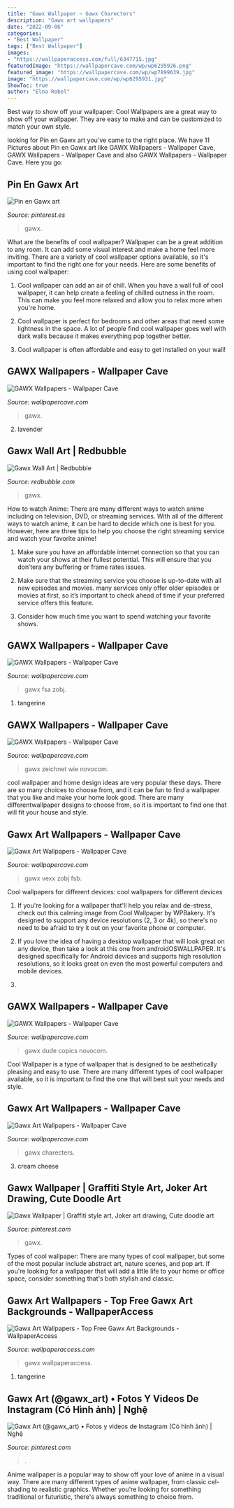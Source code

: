 ```yaml
---
title: "Gawx Wallpaper ~ Gawx Charecters"
description: "Gawx art wallpapers"
date: "2022-09-06"
categories:
- "Best Wallpaper"
tags: ["Best Wallpaper"]
images:
- "https://wallpaperaccess.com/full/6347715.jpg"
featuredImage: "https://wallpapercave.com/wp/wp6295926.png"
featured_image: "https://wallpapercave.com/wp/wp7899639.jpg"
image: "https://wallpapercave.com/wp/wp6295931.jpg"
ShowToc: true
author: "Elna Robel"
---
```



Best way to show off your wallpaper:
Cool Wallpapers are a great way to show off your wallpaper. They are easy to make and can be customized to match your own style.

	

		
looking for Pin en Gawx art you've came to the right place. We have 11 Pictures about Pin en Gawx art like GAWX Wallpapers - Wallpaper Cave, GAWX Wallpapers - Wallpaper Cave and also GAWX Wallpapers - Wallpaper Cave. Here you go:
		
    
## Pin En Gawx Art

<img loading=lazy src="https://i.pinimg.com/236x/9e/9c/43/9e9c43091a184c01e5f8c076088805f0.jpg?nii=t" onerror="this.onerror=null;this.src='https://tse4.mm.bing.net/th?id=OIP.OmrYu8XdVbOGYI5RZq8vJAAAAA&amp;pid=15.1';" alt="Pin en Gawx art">

_Source: pinterest.es_

>gawx. 

	

What are the benefits of cool wallpaper?
Wallpaper can be a great addition to any room. It can add some visual interest and make a home feel more inviting. There are a variety of cool wallpaper options available, so it's important to find the right one for your needs. Here are some benefits of using cool wallpaper: 
1. Cool wallpaper can add an air of chill. When you have a wall full of cool wallpaper, it can help create a feeling of chilled outness in the room. This can make you feel more relaxed and allow you to relax more when you're home. 

2. Cool wallpaper is perfect for bedrooms and other areas that need some lightness in the space. A lot of people find cool wallpaper goes well with dark walls because it makes everything pop together better. 

3. Cool wallpaper is often affordable and easy to get installed on your wall!

    
## GAWX Wallpapers - Wallpaper Cave

<img loading=lazy src="https://wallpapercave.com/wp/wp6295926.png" onerror="this.onerror=null;this.src='https://tse1.mm.bing.net/th?id=OIP.c5qrzywa5COr6arqu4-S8wHaNK&amp;pid=15.1';" alt="GAWX Wallpapers - Wallpaper Cave">

_Source: wallpapercave.com_

>gawx. 

	

2. lavender 

    
## Gawx Wall Art | Redbubble

<img loading=lazy src="https://ih1.redbubble.net/image.1698837691.3102/pp,504x498-pad,600x600,f8f8f8.jpg" onerror="this.onerror=null;this.src='https://tse3.mm.bing.net/th?id=OIP.UF3l4t0CUXs5TrQeIeDULAHaHa&amp;pid=15.1';" alt="Gawx Wall Art | Redbubble">

_Source: redbubble.com_

>gawx. 

	

How to watch Anime: There are many different ways to watch anime including on television, DVD, or streaming services.
With all of the different ways to watch anime, it can be hard to decide which one is best for you. However, here are three tips to help you choose the right streaming service and watch your favorite anime!
1. Make sure you have an affordable internet connection so that you can watch your shows at their fullest potential. This will ensure that you don’tera any buffering or frame rates issues.

2. Make sure that the streaming service you choose is up-to-date with all new episodes and movies. many services only offer older episodes or movies at first, so it’s important to check ahead of time if your preferred service offers this feature.

3. Consider how much time you want to spend watching your favorite shows.

    
## GAWX Wallpapers - Wallpaper Cave

<img loading=lazy src="https://wallpapercave.com/wp/wp6295941.jpg" onerror="this.onerror=null;this.src='https://tse1.mm.bing.net/th?id=OIP.1lxe5qYu_rK0On5GfAg2SwHaJO&amp;pid=15.1';" alt="GAWX Wallpapers - Wallpaper Cave">

_Source: wallpapercave.com_

>gawx fsa zobj. 

	

1. tangerine 

    
## GAWX Wallpapers - Wallpaper Cave

<img loading=lazy src="https://wallpapercave.com/wp/wp6295930.jpg" onerror="this.onerror=null;this.src='https://tse1.mm.bing.net/th?id=OIP.aR3wx69atVaPkKpUDXjgcQHaJQ&amp;pid=15.1';" alt="GAWX Wallpapers - Wallpaper Cave">

_Source: wallpapercave.com_

>gawx zeichnet wie novocom. 

	

cool wallpaper and home design ideas are very popular these days. There are so many choices to choose from, and it can be fun to find a wallpaper that you like and make your home look good. There are many differentwallpaper designs to choose from, so it is important to find one that will fit your house and style.

    
## Gawx Art Wallpapers - Wallpaper Cave

<img loading=lazy src="https://wallpapercave.com/wp/wp7899639.jpg" onerror="this.onerror=null;this.src='https://tse1.mm.bing.net/th?id=OIP.r4zfQeQdN_0oJdWA3thzRwHaJQ&amp;pid=15.1';" alt="Gawx Art Wallpapers - Wallpaper Cave">

_Source: wallpapercave.com_

>gawx vexx zobj fsb. 

	

Cool wallpapers for different devices:
cool wallpapers for different devices 

1. If you're looking for a wallpaper that'll help you relax and de-stress, check out this calming image from Cool Wallpaper by WPBakery. It's designed to support any device resolutions (2, 3 or 4k), so there's no need to be afraid to try it out on your favorite phone or computer.

2. If you love the idea of having a desktop wallpaper that will look great on any device, then take a look at this one from androidOSWALLPAPER. It's designed specifically for Android devices and supports high resolution resolutions, so it looks great on even the most powerful computers and mobile devices.

3.

    
## GAWX Wallpapers - Wallpaper Cave

<img loading=lazy src="https://wallpapercave.com/wp/wp6295931.jpg" onerror="this.onerror=null;this.src='https://tse4.mm.bing.net/th?id=OIP.lVnC-YE0-ulJqfbPY_-M8QHaJQ&amp;pid=15.1';" alt="GAWX Wallpapers - Wallpaper Cave">

_Source: wallpapercave.com_

>gawx dude copics novocom. 

	

Cool Wallpaper is a type of wallpaper that is designed to be aesthetically pleasing and easy to use. There are many different types of cool wallpaper available, so it is important to find the one that will best suit your needs and style.

    
## Gawx Art Wallpapers - Wallpaper Cave

<img loading=lazy src="https://wallpapercave.com/wp/wp7899538.jpg" onerror="this.onerror=null;this.src='https://tse3.mm.bing.net/th?id=OIP.8MlpHs6t8cb_qWBbDdB-PwHaJQ&amp;pid=15.1';" alt="Gawx Art Wallpapers - Wallpaper Cave">

_Source: wallpapercave.com_

>gawx charecters. 

	

3. cream cheese 

    
## Gawx Wallpaper | Graffiti Style Art, Joker Art Drawing, Cute Doodle Art

<img loading=lazy src="https://i.pinimg.com/736x/cf/9e/6a/cf9e6a27601b15c76f616efc6e8a041c.jpg" onerror="this.onerror=null;this.src='https://tse3.mm.bing.net/th?id=OIP.HZv-zP-mvwKJo9j3WpLMyQHaNK&amp;pid=15.1';" alt="Gawx Wallpaper | Graffiti style art, Joker art drawing, Cute doodle art">

_Source: pinterest.com_

>gawx. 

	

Types of cool wallpaper:
There are many types of cool wallpaper, but some of the most popular include abstract art, nature scenes, and pop art. If you're looking for a wallpaper that will add a little life to your home or office space, consider something that's both stylish and classic.

    
## Gawx Art Wallpapers - Top Free Gawx Art Backgrounds - WallpaperAccess

<img loading=lazy src="https://wallpaperaccess.com/full/6347715.jpg" onerror="this.onerror=null;this.src='https://tse4.mm.bing.net/th?id=OIP.bHshoXSK4MipmbuGCvhS1wHaPD&amp;pid=15.1';" alt="Gawx Art Wallpapers - Top Free Gawx Art Backgrounds - WallpaperAccess">

_Source: wallpaperaccess.com_

>gawx wallpaperaccess. 

	

1. tangerine 

    
## Gawx Art (@gawx_art) • Fotos Y Videos De Instagram (Có Hình ảnh) | Nghệ

<img loading=lazy src="https://i.pinimg.com/736x/7c/72/a2/7c72a2e128ecd038b27a1073b5c0e688.jpg" onerror="this.onerror=null;this.src='https://tse4.mm.bing.net/th?id=OIP.1GZQVeeM3hn0fSK5IwfLYgAAAA&amp;pid=15.1';" alt="Gawx Art (@gawx_art) • Fotos y videos de Instagram (Có hình ảnh) | Nghệ">

_Source: pinterest.com_

>. 

	

Anime wallpaper is a popular way to show off your love of anime in a visual way. There are many different types of anime wallpaper, from classic cel-shading to realistic graphics. Whether you're looking for something traditional or futuristic, there's always something to choice from.

